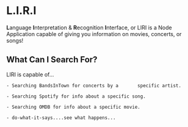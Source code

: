 # L.I.R.I
**L**anguage **I**nterpretation & **R**ecognition **I**nterface, or LIRI is a Node Application capable of giving you information on movies, concerts, or songs!

## What Can I Search For?
LIRI is capable of...

    - Searching BandsInTown for concerts by a       specific artist.

    - Searching Spotify for info about a specific song.

    - Searching OMDB for info about a specific movie.

    - do-what-it-says....see what happens...

